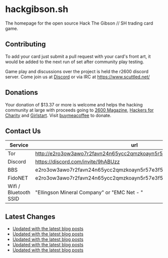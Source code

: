 # hackgibson.sh
The homepage for the open source Hack The Gibson // SH trading card game.


## Contributing

To add your card just submit a pull request with your card's front art, it would be added to the next run of set after community play testing.

Game play and discussions over the project is held the r2600 discord server. Come join us at [Discord](https://discord.com/invite/9hABUzz) or via IRC at https://www.scuttled.net/


## Donations

Your donation of $13.37 or more is welcome and helps the hacking community at large with proceeds going to [2600 Magazine](https://2600.com/), [Hackers for Charity](https://hackersforcharity.org) and [Girlstart](https://girlstart.org).  Visit [buymeacoffee](https://www.buymeacoffee.com/hackgibson.sh) to donate.


## Contact Us

Service | url
-|-
Tor | http://e2ro3ow3awo7r2favn24n65ycc2qmzkoayn5r57e3f56nvjwdcgg32ad.onion
Discord | https://discord.com/invite/9hABUzz
BBS | e2ro3ow3awo7r2favn24n65ycc2qmzkoayn5r57e3f56nvjwdcgg32ad.onion:23
FidoNET | e2ro3ow3awo7r2favn24n65ycc2qmzkoayn5r57e3f56nvjwdcgg32ad.onion:24554
Wifi / Bluetooth SSID | "Ellingson Mineral Company" or "EMC Net - <fidonet address>"

## Latest Changes
<!-- BLOG-POST-LIST:START -->
- [Updated with the latest blog posts](https://github.com/DFW2600/hackgibson.sh/commit/cff8baffebbff6be9c07f563430bc707bb976546)
- [Updated with the latest blog posts](https://github.com/DFW2600/hackgibson.sh/commit/19f8eb467de9c8b301a68e1f662f9e9b83bac55a)
- [Updated with the latest blog posts](https://github.com/DFW2600/hackgibson.sh/commit/0837c0b4d1469b7c31e6f1060f468d9e799de233)
- [Updated with the latest blog posts](https://github.com/DFW2600/hackgibson.sh/commit/679a30f15afe2993b5fe058ba1ea1b741b81b2a7)
- [Updated with the latest blog posts](https://github.com/DFW2600/hackgibson.sh/commit/e3902c3cdbddcf1aafd3c6216cecdb77e2ce8efa)
<!-- BLOG-POST-LIST:END -->
